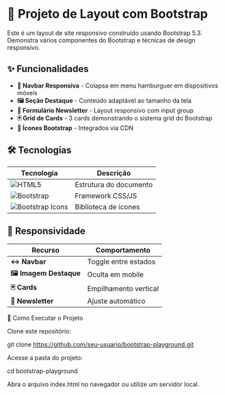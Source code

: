 # 🚀 Projeto de Layout com Bootstrap

Este é um layout de site responsivo construído usando Bootstrap 5.3. Demonstra vários componentes do Bootstrap e técnicas de design responsivo.

## ✨ Funcionalidades

- **📱 Navbar Responsiva** - Colapsa em menu hamburguer em dispositivos móveis
- **🖼️ Seção Destaque** - Conteúdo adaptável ao tamanho da tela
- **📧 Formulário Newsletter** - Layout responsivo com input group
- **🃏 Grid de Cards** - 3 cards demonstrando o sistema grid do Bootstrap
- **🎨 Ícones Bootstrap** - Integrados via CDN

## 🛠️ Tecnologias

| Tecnologia | Descrição |
|------------|-----------|
| ![HTML5](https://img.shields.io/badge/HTML5-E34F26?style=flat&logo=html5&logoColor=white) | Estrutura do documento |
| ![Bootstrap](https://img.shields.io/badge/Bootstrap-563D7C?style=flat&logo=bootstrap&logoColor=white) | Framework CSS/JS |
| ![Bootstrap Icons](https://img.shields.io/badge/Bootstrap_Icons-563D7C?style=flat&logo=bootstrap&logoColor=white) | Biblioteca de ícones |

## 📱 Responsividade

| Recurso | Comportamento |
|---------|---------------|
| **↔️ Navbar** | Toggle entre estados |
| **🖼️ Imagem Destaque** | Oculta em mobile |
| **🃏 Cards** | Empilhamento vertical |
| **📰 Newsletter** | Ajuste automático |

🚀 Como Executar o Projeto

Clone este repositório:

git clone https://github.com/seu-usuario/bootstrap-playground.git

Acesse a pasta do projeto:

cd bootstrap-playground

Abra o arquivo index.html no navegador ou utilize um servidor local.